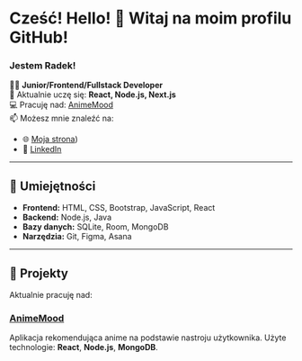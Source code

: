 # Cześć! Hello! 👋 Witaj na moim profilu GitHub!

### Jestem Radek!

👨‍💻 **Junior/Frontend/Fullstack Developer**  
🌱 Aktualnie uczę się: **React, Node.js, Next.js**  
💻 Pracuję nad: [AnimeMood](https://github.com/TwojaNazwaUzytkownika/AnimeMood)  
📫 Możesz mnie znaleźć na:  
- 🌐 [Moja strona](IN_PROGRESS:))  
- 💼 [LinkedIn](https://www.linkedin.com/in/rados%C5%82aw-kowalczyk-180473258/)

---

## 🔧 Umiejętności
- **Frontend:** HTML, CSS, Bootstrap, JavaScript, React
- **Backend:** Node.js, Java
- **Bazy danych:** SQLite, Room, MongoDB
- **Narzędzia:** Git, Figma, Asana

---

## 📂 Projekty

Aktualnie pracuję nad:

### [AnimeMood](https://github.com/Elenmith/AnimeMood)
Aplikacja rekomendująca anime na podstawie nastroju użytkownika. Użyte technologie: **React**, **Node.js**, **MongoDB**.
